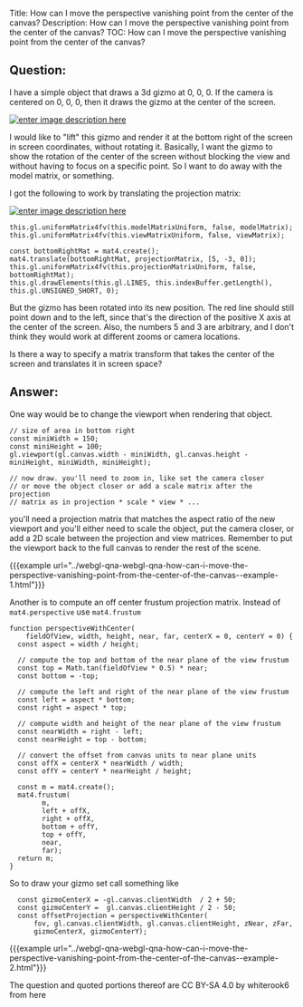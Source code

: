 Title: How can I move the perspective vanishing point from the center of the canvas?
Description: How can I move the perspective vanishing point from the center of the canvas?
TOC: How can I move the perspective vanishing point from the center of the canvas?

## Question:

I have a simple object that draws a 3d gizmo at 0, 0, 0. If the camera is centered on 0, 0, 0, then it draws the gizmo at the center of the screen.

[![enter image description here][1]][1]

I would like to "lift" this gizmo and render it at the bottom right of the screen in screen coordinates, without rotating it. Basically, I want the gizmo to show the rotation of the center of the screen without blocking the view and without having to focus on a specific point. So I want to do away with the model matrix, or something.

I got the following to work by translating the projection matrix:

[![enter image description here][2]][2]

```
this.gl.uniformMatrix4fv(this.modelMatrixUniform, false, modelMatrix);
this.gl.uniformMatrix4fv(this.viewMatrixUniform, false, viewMatrix);

const bottomRightMat = mat4.create();
mat4.translate(bottomRightMat, projectionMatrix, [5, -3, 0]);
this.gl.uniformMatrix4fv(this.projectionMatrixUniform, false, bottomRightMat);
this.gl.drawElements(this.gl.LINES, this.indexBuffer.getLength(), this.gl.UNSIGNED_SHORT, 0);
```

But the gizmo has been rotated into its new position. The red line should still point down and to the left, since that's the direction of the positive X axis at the center of the screen. Also, the numbers 5 and 3 are arbitrary, and I don't think they would work at different zooms or camera locations.

Is there a way to specify a matrix transform that takes the center of the screen and translates it in screen space?

  [1]: https://i.stack.imgur.com/zAnbh.png
  [2]: https://i.stack.imgur.com/K23pW.png

## Answer:

One way would be to change the viewport when rendering that object.

```
// size of area in bottom right
const miniWidth = 150;
const miniHeight = 100;
gl.viewport(gl.canvas.width - miniWidth, gl.canvas.height - miniHeight, miniWidth, miniHeight);

// now draw. you'll need to zoom in, like set the camera closer
// or move the object closer or add a scale matrix after the projection
// matrix as in projection * scale * view * ...
```

you'll need a projection matrix that matches the aspect ratio of the new viewport and you'll either need to scale the object, put the camera closer, or add a 2D scale between the projection and view matrices.
Remember to put the viewport back to the full canvas to render the rest of the scene.


{{{example url="../webgl-qna-webgl-qna-how-can-i-move-the-perspective-vanishing-point-from-the-center-of-the-canvas--example-1.html"}}}



Another is to compute an off center frustum projection matrix. Instead of `mat4.perspective` use `mat4.frustum`

```
function perspectiveWithCenter(
    fieldOfView, width, height, near, far, centerX = 0, centerY = 0) {
  const aspect = width / height;

  // compute the top and bottom of the near plane of the view frustum
  const top = Math.tan(fieldOfView * 0.5) * near;
  const bottom = -top;

  // compute the left and right of the near plane of the view frustum
  const left = aspect * bottom;
  const right = aspect * top;

  // compute width and height of the near plane of the view frustum
  const nearWidth = right - left;
  const nearHeight = top - bottom;

  // convert the offset from canvas units to near plane units
  const offX = centerX * nearWidth / width;
  const offY = centerY * nearHeight / height;

  const m = mat4.create();
  mat4.frustum(
        m,
        left + offX,
        right + offX,
        bottom + offY,
        top + offY,
        near,
        far);
  return m;
}
```

So to draw your gizmo set call something like

```
  const gizmoCenterX = -gl.canvas.clientWidth  / 2 + 50;
  const gizmoCenterY =  gl.canvas.clientHeight / 2 - 50;
  const offsetProjection = perspectiveWithCenter(
      fov, gl.canvas.clientWidth, gl.canvas.clientHeight, zNear, zFar,
      gizmoCenterX, gizmoCenterY);
```

{{{example url="../webgl-qna-webgl-qna-how-can-i-move-the-perspective-vanishing-point-from-the-center-of-the-canvas--example-2.html"}}}



<div class="so">
  <div>The question and quoted portions thereof are 
    CC BY-SA 4.0 by
    <a data-href="https://stackoverflow.com/users/977524">whiterook6</a>
    from
    <a data-href="https://stackoverflow.com/questions/63509029">here</a>
  </div>
</div>
